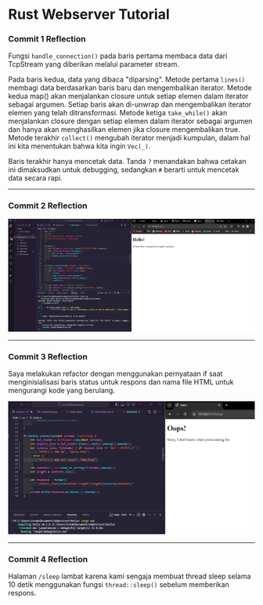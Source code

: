 # Rust Webserver Tutorial

### Commit 1 Reflection

Fungsi `handle_connection()` pada baris pertama membaca data dari TcpStream yang diberikan melalui parameter stream.

Pada baris kedua, data yang dibaca "diparsing". Metode pertama `lines()` membagi data berdasarkan baris baru dan mengembalikan iterator. Metode kedua map() akan menjalankan closure untuk setiap elemen dalam iterator sebagai argumen. Setiap baris akan di-unwrap dan mengembalikan iterator elemen yang telah ditransformasi. Metode ketiga `take_while()` akan menjalankan closure dengan setiap elemen dalam iterator sebagai argumen dan hanya akan menghasilkan elemen jika closure mengembalikan true. Metode terakhir `collect()` mengubah iterator menjadi kumpulan, dalam hal ini kita menentukan bahwa kita ingin `Vec(_)`.

Baris terakhir hanya mencetak data. Tanda `?` menandakan bahwa cetakan ini dimaksudkan untuk debugging, sedangkan `#` berarti untuk mencetak data secara rapi.

---

### Commit 2 Reflection

![Commit 2 screen capture](assets/images/commit2.png)

---

### Commit 3 Reflection

Saya melakukan refactor dengan menggunakan pernyataan if saat menginisialisasi baris status untuk respons dan nama file HTML untuk mengurangi kode yang berulang.

![Commit 3 screen capture](assets/images/commit3.png)

---

### Commit 4 Reflection

Halaman `/sleep` lambat karena kami sengaja membuat thread sleep selama 10 detik menggunakan fungsi `thread::sleep()` sebelum memberikan respons.